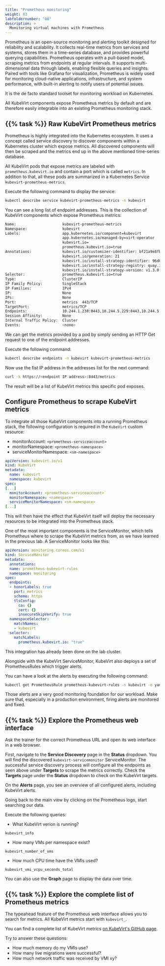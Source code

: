 ```yaml
---
title: "Prometheus monitoring"
weight: 83
labfoldernumber: "08"
description: >
  Monitoring virtual machines with Prometheus
---
```



Prometheus is an open-source monitoring and alerting toolkit designed for reliability and scalability. It collects real-time metrics from services and systems, stores them in a time-series database, and provides powerful querying capabilities. Prometheus operates with a pull-based model, scraping metrics from endpoints at regular intervals. It supports multi-dimensional data through labels, enabling flexible queries and insights. Paired with tools like Grafana for visualization, Prometheus is widely used for monitoring cloud-native applications, infrastructure, and system performance, with built-in alerting to notify users of potential issues.

It is the de facto standard toolset for monitoring workload on Kubernetes.

All KubeVirt components expose Prometheus metrics by default and are therefore easily integrable into an existing Prometheus monitoring stack.


## {{% task %}} Raw KubeVirt Prometheus metrics

Prometheus is highly integrated into the Kubernetes ecosystem. It uses a concept called service discovery to discover components within a Kubernetes cluster which expose metrics. All discovered components will then be scraped and the metrics end up in the above mentioned time-series database.

All KubeVirt pods that expose metrics are labeled with `prometheus.kubevirt.io` and contain a port which is called `metrics`. In addition to that, all these pods are summarized in a Kubernetes Service `kubevirt-prometheus-metrics`.

Execute the following command to display the service:

```bash
kubectl describe service kubevirt-prometheus-metrics -n kubevirt
```

You can see a long list of endpoint addresses. This is the collection of KubeVirt components which expose Prometheus metrics:

```bash
Name:                     kubevirt-prometheus-metrics
Namespace:                kubevirt
Labels:                   app.kubernetes.io/component=kubevirt
                          app.kubernetes.io/managed-by=virt-operator
                          kubevirt.io=
                          prometheus.kubevirt.io=true
Annotations:              kubevirt.io/customizer-identifier: bf21a9e8fbc5a3846fb05b4fa0859e0917b2202f
                          kubevirt.io/generation: 21
                          kubevirt.io/install-strategy-identifier: 96d0fd48fa88abe041085474347e87222b076258
                          kubevirt.io/install-strategy-registry: quay.io/kubevirt
                          kubevirt.io/install-strategy-version: v1.3.0
Selector:                 prometheus.kubevirt.io=true
Type:                     ClusterIP
IP Family Policy:         SingleStack
IP Families:              IPv4
IP:                       None
IPs:                      None
Port:                     metrics  443/TCP
TargetPort:               metrics/TCP
Endpoints:                10.244.1.238:8443,10.244.5.229:8443,10.244.5.156:8443 + 10 more...
Session Affinity:         None
Internal Traffic Policy:  Cluster
Events:                   <none>
```

We can get the metrics provided by a pod by simply sending an HTTP Get request to one of the endpoint addresses.

Execute the following command:

```bash
kubectl describe endpoints -n kubevirt kubevirt-prometheus-metrics
```

Now use the fist IP address in the addresses list for the next command:

```bash
curl -k https://<endpoint IP address>:8443/metrics
```

The result will be a list of KubeVirt metrics this specific pod exposes.


## Configure Prometheus to scrape KubeVirt metrics

To integrate all those KubeVirt components into a running Prometheus stack, the following configuration is required in the `KubeVirt` custom resource:

* monitorAccount: `<prometheus-serviceaccount>`
* monitorNamespace: `<prometheus-namespace>`
* serviceMonitorNamespace: `<sm-namespace>`


```yaml
apiVersion: kubevirt.io/v1
kind: KubeVirt
metadata:
  name: kubevirt
  namespace: kubevirt
spec:
[...]
  monitorAccount: <prometheus-serviceaccount>`
  monitorNamespace: <namespace>
  serviceMonitorNamespace: <sm-namespace>
[...]
```

This will then have the effect that KubeVirt itself will deploy the necessary resources to be integrated into the Prometheus stack.

One of the most important components is the ServiceMonitor, which tells Prometheus where to scrape the KubeVirt metrics from, as we have learned in the previous lab.
A ServiceMonitor looks like this:

```yaml
apiVersion: monitoring.coreos.com/v1
kind: ServiceMonitor
metadata:
  annotations:
  name: prometheus-kubevirt-rules
  namespace: monitoring
spec:
  endpoints:
  - honorLabels: true
    port: metrics
    scheme: https
    tlsConfig:
      ca: {}
      cert: {}
      insecureSkipVerify: true
  namespaceSelector:
    matchNames:
    - kubevirt
  selector:
    matchLabels:
      prometheus.kubevirt.io: "true"
```

This integration has already been done on the lab cluster.

Alongside with the KubeVirt ServiceMonitor, KubeVirt also deploys a set of PrometheusRules which trigger alerts.

You can have a look at the alerts by executing the following command:

```bash
kubectl get PrometheusRule prometheus-kubevirt-rules -n kubevirt -o yaml
```

Those alerts are a very good monitoring foundation for our workload. Make sure that, especially in a production environment, firing alerts are monitored and fixed.


## {{% task %}} Explore the Prometheus web interface

Ask the trainer for the correct Prometheus URL and open its web interface in a web browser.

First, navigate to the **Service Discovery** page in the **Status** dropdown. You will find the discovered `kubevirt-servicemonitor` ServiceMonitor.
The successful service discovery process will configure all the endpoints as seen above under **Targets** to scrape the metrics correctly. Check the **Targets** page under the **Status** dropdown to check on the KubeVirt targets.

On the **Alerts** page, you see an overview of all configured alerts, including KubeVirt alerts.

Going back to the main view by clicking on the Prometheus logo, start searching our data.

Execute the following queries:

* What KubeVirt verion is running?

```promql
kubevirt_info
```

* How many VMs per namespace exist?

```promql
kubevirt_number_of_vms
```

* How much CPU time have the VMIs used?

```promql
kubevirt_vmi_vcpu_seconds_total
```

You can also use the **Graph** page to display the data over time.


## {{% task %}}  Explore the complete list of Prometheus metrics

The typeahead feature of the Prometheus web interface allows you to search for metrics. All KubeVirt metrics start with `kubevirt_`.

You can find a complete list of KubeVirt metrics [on KubeVirt's GitHub page](https://github.com/kubevirt/monitoring/blob/main/docs/metrics.md).

Try to answer these questions:

* How much memory do my VMIs use?
* How many live migrations were successful?
* How much network traffic was received by VMI xy?
